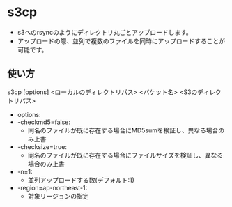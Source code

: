 s3cp
====

* s3へのrsyncのようにディレクトリ丸ごとアップロードします。
* アップロードの際、並列で複数のファイルを同時にアップロードすることが可能です。


使い方
------

s3cp [options] <ローカルのディレクトリパス> <バケット名> <S3のディレクトリパス>


* options:
 * -checkmd5=false:
   * 同名のファイルが既に存在する場合にMD5sumを検証し、異なる場合のみ上書
 * -checksize=true:
   * 同名のファイルが既に存在する場合にファイルサイズを検証し、異なる場合のみ上書
 * -n=1:
   * 並列アップロードする数(デフォルト:1)
 * -region=ap-northeast-1:
   * 対象リージョンの指定

